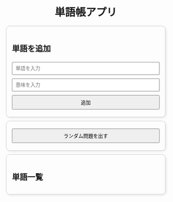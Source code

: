 <!DOCTYPE html>
<html lang="ja">
<head>
  <meta charset="UTF-8">
  <title>単語帳アプリ</title>
  <style>
    body { font-family: Arial, sans-serif; margin: 20px; }
    h1 { text-align: center; }
    .card { border: 1px solid #ccc; padding: 15px; border-radius: 10px;
            box-shadow: 2px 2px 6px rgba(0,0,0,0.1); max-width: 400px; margin: 10px auto; }
    .hidden { display: none; }
    input, button { margin: 5px 0; padding: 8px; width: 100%; }
    .word-item { margin: 5px 0; padding: 5px; border-bottom: 1px solid #ddd; cursor: pointer; }
  </style>
</head>
<body>

<h1>単語帳アプリ</h1>

<div class="card">
  <h2>単語を追加</h2>
  <input type="text" id="wordInput" placeholder="単語を入力">
  <input type="text" id="meaningInput" placeholder="意味を入力">
  <button id="addButton">追加</button>
</div>

<div class="card">
  <button id="randomButton">ランダム問題を出す</button>
</div>

<!-- 問題ページ -->
<div id="questionPage" class="card hidden">
  <h2>問題</h2>
  <p id="questionWord"></p>
  <button onclick="showAnswer()">答えを見る</button>
</div>

<!-- 答えページ -->
<div id="answerPage" class="card hidden">
  <h2>答え</h2>
  <p id="answerMeaning"></p>
  <button onclick="backToQuestion()">戻る</button>
  <button onclick="nextRandom()">次の問題へ</button>
</div>

<!-- 単語一覧 -->
<div class="card">
  <h2>単語一覧</h2>
  <div id="wordList"></div>
</div>

<script>
  let words = [];
  let currentIndex = 0;

  const wordInput = document.getElementById('wordInput');
  const meaningInput = document.getElementById('meaningInput');
  const addButton = document.getElementById('addButton');
  const randomButton = document.getElementById('randomButton');
  const wordList = document.getElementById('wordList');
  const questionPage = document.getElementById('questionPage');
  const answerPage = document.getElementById('answerPage');
  const questionWord = document.getElementById('questionWord');
  const answerMeaning = document.getElementById('answerMeaning');

  function renderList() {
    wordList.innerHTML = '';
    words.forEach((item, index) => {
      const div = document.createElement('div');
      div.className = 'word-item';
      div.textContent = item.word;
      div.onclick = () => startQuestion(index);
      wordList.appendChild(div);
    });
  }

  function startQuestion(index) {
    currentIndex = index;
    questionWord.textContent = words[index].word;
    questionPage.classList.remove('hidden');
    answerPage.classList.add('hidden');
  }

  function showAnswer() {
    answerMeaning.textContent = words[currentIndex].meaning;
    questionPage.classList.add('hidden');
    answerPage.classList.remove('hidden');
  }

  function backToQuestion() {
    questionPage.classList.remove('hidden');
    answerPage.classList.add('hidden');
  }

  function nextRandom() {
    if (words.length > 0) {
      const randomIndex = Math.floor(Math.random() * words.length);
      startQuestion(randomIndex);
      showAnswer();
    }
  }

  addButton.addEventListener('click', () => {
    const word = wordInput.value.trim();
    const meaning = meaningInput.value.trim();
    if (word && meaning) {
      words.push({ word, meaning });
      renderList();
      wordInput.value = '';
      meaningInput.value = '';
    }
  });

  randomButton.addEventListener('click', () => {
    if (words.length > 0) {
      const randomIndex = Math.floor(Math.random() * words.length);
      startQuestion(randomIndex);
    }
  });

  // Enterキー対応
  [wordInput, meaningInput].forEach(input => {
    input.addEventListener('keypress', e => {
      if (e.key === 'Enter') {
        addButton.click();
      }
    });
  });
</script>
</body>
</html>
